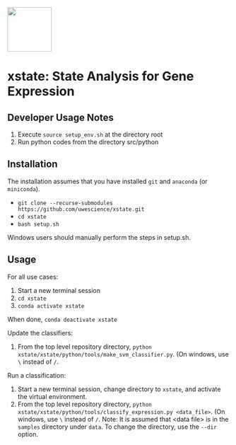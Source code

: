 <img src="https://api.travis-ci.org/uwescience/xstate.svg?branch=master" width="100"/>
   
# xstate: State Analysis for Gene Expression

## Developer Usage Notes
1. Execute ``source setup_env.sh`` at the directory root
1. Run python codes from the directory src/python

## Installation
The installation assumes that you have installed ``git``
and ``anaconda`` (or ``miniconda``).

- ``git clone --recurse-submodules https://github.com/uwescience/xstate.git``
- ``cd xstate``
- ``bash setup.sh``

Windows users should manually perform the steps in setup.sh.

## Usage

For all use cases:
1. Start a new terminal session
1. ``cd xstate``
1. ``conda activate xstate``

When done, ``conda deactivate xstate``


Update the classifiers:
1. From the top level repository directory, ``python xstate/xstate/python/tools/make_svm_classifier.py``. (On windows, use ``\`` instead of ``/``.

Run a classification:
1. Start a new terminal session, change directory to ``xstate``, and activate the virtual environment.
1. From the top level repository directory, ``python xstate/xstate/python/tools/classify_expression.py <data_file>``. (On windows, use ``\`` instead of ``/``. Note: It is assumed that \<data file\> is
in the ``samples`` directory under ``data``. To change the directory,
use the ``--dir`` option.
